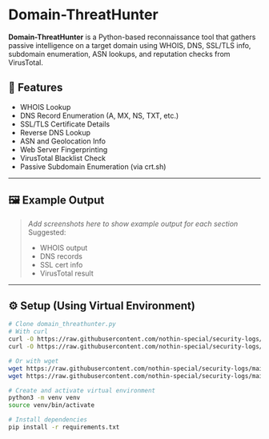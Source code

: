 # Domain-ThreatHunter

**Domain-ThreatHunter** is a Python-based reconnaissance tool that gathers passive intelligence on a target domain using WHOIS, DNS, SSL/TLS info, subdomain enumeration, ASN lookups, and reputation checks from VirusTotal.

## 🧰 Features

- WHOIS Lookup
- DNS Record Enumeration (A, MX, NS, TXT, etc.)
- SSL/TLS Certificate Details
- Reverse DNS Lookup
- ASN and Geolocation Info
- Web Server Fingerprinting
- VirusTotal Blacklist Check
- Passive Subdomain Enumeration (via crt.sh)

---

## 🖼️ Example Output

> _Add screenshots here to show example output for each section_  
> Suggested:
> - WHOIS output  
> - DNS records  
> - SSL cert info  
> - VirusTotal result  

---

## ⚙️ Setup (Using Virtual Environment)

```bash
# Clone domain_threathunter.py
# With curl
curl -O https://raw.githubusercontent.com/nothin-special/security-logs/main/Projects/Scripts/Blue/Domain-ThreatHunter/domain_threathunter.py && \
curl -O https://raw.githubusercontent.com/nothin-special/security-logs/main/Projects/Scripts/Blue/Domain-ThreatHunter/requirements.txt

# Or with wget
wget https://raw.githubusercontent.com/nothin-special/security-logs/main/Projects/Scripts/Blue/Domain-ThreatHunter/domain_threathunter.py && \
wget https://raw.githubusercontent.com/nothin-special/security-logs/main/Projects/Scripts/Blue/Domain-ThreatHunter/requirements.txt

# Create and activate virtual environment
python3 -m venv venv
source venv/bin/activate

# Install dependencies
pip install -r requirements.txt
